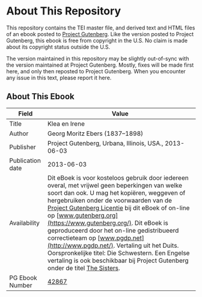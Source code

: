# About This Repository

This repository contains the TEI master file, and derived text and HTML files of an ebook posted to [Project Gutenberg](https://www.gutenberg.org/). Like the version posted to Project Gutenberg, this ebook is free from copyright in the U.S. No claim is made about its copyright status outside the U.S.

The version maintained in this repository may be slightly out-of-sync with the version maintained at Project Gutenberg. Mostly, fixes will be made first here, and only then reposted to Project Gutenberg. When you encounter any issue in this text, please report it here.

## About This Ebook

| Field | Value |
| ----- | ----- |
| Title | Klea en Irene |
| Author | Georg Moritz Ebers (1837–1898) |
| Publisher | Project Gutenberg, Urbana, Illinois, USA., 2013-06-03 |
| Publication date | 2013-06-03 |
| Availability | Dit eBoek is voor kosteloos gebruik door iedereen overal, met vrijwel geen beperkingen van welke soort dan ook. U mag het kopiëren, weggeven of hergebruiken onder de voorwaarden van de [Project Gutenberg Licentie](https://www.gutenberg.org/license) bij dit eBoek of on-line op [www.gutenberg.org](https://www.gutenberg.org/). Dit eBoek is geproduceerd door het on-line gedistribueerd correctieteam op [www.pgdp.net](http://www.pgdp.net/). Vertaling uit het Duits. Oorspronkelijke titel: Die Schwestern. Een Engelse vertaling is ook beschikbaar bij Project Gutenberg onder de titel [The Sisters](pg:5466). |
| PG Ebook Number | [42867](https://www.gutenberg.org/ebooks/42867) |
